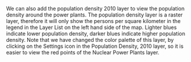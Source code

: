 We can also add the population density 2010 layer to view the population density around the power plants. The population density layer is a raster layer, therefore it will only show the persons per square kilometer in the legend in the Layer List on the left hand side of the map. Lighter blues indicate lower population density, darker blues indicate higher population density. Note that we have changed the color palette of this layer, by clicking on the Settings icon in the Population Density, 2010 layer, so it is easier to view the red points of the Nuclear Power Plants layer. 